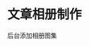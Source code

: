 # 文章相册制作

后台添加相册图集

<foreach name="smeta['photo']" item="vo">
  <img src="{:sp_get_asset_upload_path($vo['url'])}" class="img-responsive img-thumbnail" alt="" />
</foreach>